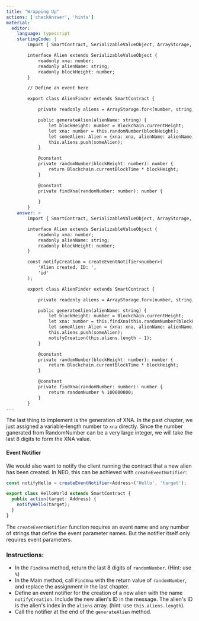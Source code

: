```yaml
---
title: "Wrapping Up"
actions: ['checkAnswer', 'hints']
material: 
  editor:
    language: typescript
    startingCode: |
        import { SmartContract, SerializableValueObject, ArrayStorage, constant, Blockchain } from '@neo-one/smart-contract';

        interface Alien extends SerializableValueObject {
            readonly xna: number;
            readonly alienName: string;
            readonly blockHeight: number;
        }

        // Define an event here

        export class AlienFinder extends SmartContract {

            private readonly aliens = ArrayStorage.for<[number, string, number]>();

            public generateAlien(alienName: string) {
                let blockHeight: number = Blockchain.currentHeight;
                let xna: number = this.randomNumber(blockHeight);
                let someAlien: Alien = {xna: xna, alienName: alienName, blockHeight: blockHeight};
                this.aliens.push(someAlien);
            }

            @constant
            private randomNumber(blockHeight: number): number {
                return Blockchain.currentBlockTime * blockHeight;
            }

            @constant
            private findXna(randomNumber: number): number {
                
            }
        }
    answer: > 
        import { SmartContract, SerializableValueObject, ArrayStorage, constant, Blockchain, createEventNotifier } from '@neo-one/smart-contract';

        interface Alien extends SerializableValueObject {
            readonly xna: number;
            readonly alienName: string;
            readonly blockHeight: number;
        }

        const notifyCreation = createEventNotifier<number>(
            'Alien created, ID: ',
            'id'
        );

        export class AlienFinder extends SmartContract {

            private readonly aliens = ArrayStorage.for<[number, string, number]>();

            public generateAlien(alienName: string) {
                let blockHeight: number = Blockchain.currentHeight;
                let xna: number = this.findXna(this.randomNumber(blockHeight));
                let someAlien: Alien = {xna: xna, alienName: alienName, blockHeight: blockHeight};
                this.aliens.push(someAlien);
                notifyCreation(this.aliens.length - 1);
            }

            @constant
            private randomNumber(blockHeight: number): number {
                return Blockchain.currentBlockTime * blockHeight;
            }

            @constant
            private findXna(randomNumber: number): number {
                return randomNumber % 100000000;
            }
        }
---
```



The last thing to implement is the generation of XNA. In the past chapter, we just assigned a variable-length number to `xna` directly. Since the number ganerated from RandomNumber can be a very large integer, we will take the last 8 digits to form the XNA value. 

#### Event Notifier

We would also want to notify the client running the contract that a new alien has been created. In NEO, this can be achieved with `createEventNotifier`:

```typescript
const notifyHello = createEventNotifier<Address>('Hello', 'target');

export class HelloWorld extends SmartContract {
  public action(target: Address) {
    notifyHello(target);
  }
}
```
The `createEventNotifier` function requires an event name  and any number of strings that define the event parameter names. But the notifier itself only requires event parameters.

### Instructions: 

- In the `FindXna` method, return the last 8 digits of `randomNumber`. (Hint: use `%`)
- In the Main method, call `FindXna` with the return value of `randomNumber`, and replace the assignment in the last chapter. 
- Define an event notifier for the creation of a new alien with the name `notifyCreation`. Include the new alien's ID in the message. The alien's ID is the alien's index in the `aliens` array. (hint: use `this.aliens.length`). 
- Call the notifier at the end of the `generateAlien` method.